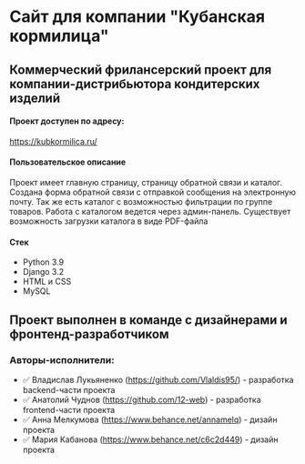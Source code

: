 # Сайт для компании "Кубанская кормилица" 
## Коммерческий фрилансерский проект для компании-дистрибьютора кондитерских изделий
#### Проект доступен по адресу:
 https://kubkormilica.ru/
#### Пользовательское описание
Проект имеет главную страницу, страницу обратной связи и каталог.
Создана форма обратной связи с отправкой сообщения на электронную почту.
Так же есть каталог с возможностью фильтрации по группе товаров. Работа с каталогом ведется через админ-панель.
Существует возможность загрузки каталога в виде PDF-файла
#### Стек
- Python 3.9
- Django 3.2
- HTML и CSS
- MySQL

## Проект выполнен в команде с дизайнерами и фронтенд-разработчиком
### Авторы-исполнители:
- :white_check_mark: Владислав Лукьяненко (https://github.com/Vlaldis95/) - разработка backend-части проекта
- :white_check_mark: Анатолий Чуднов (https://github.com/12-web) - разработка frontend-части проекта
- :white_check_mark: Анна Мелкумова (https://www.behance.net/annamelq) - дизайн проекта
- :white_check_mark: Мария Кабанова (https://www.behance.net/c6c2d449) - дизайн проекта
